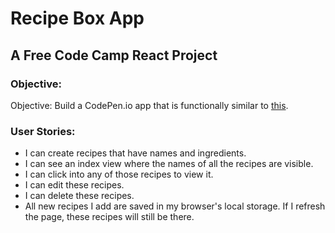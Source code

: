 # Recipe Box App

## A Free Code Camp React Project

### Objective:

Objective: Build a CodePen.io app that is functionally similar to [this](https://codepen.io/FreeCodeCamp/full/xVXWag).

### User Stories:

* I can create recipes that have names and ingredients.
* I can see an index view where the names of all the recipes are visible.
* I can click into any of those recipes to view it.
* I can edit these recipes.
* I can delete these recipes.
* All new recipes I add are saved in my browser's local storage. If I refresh the page, these recipes will still be there.
